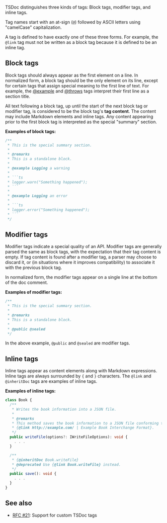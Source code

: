 TSDoc distinguishes three kinds of tags: Block tags, modifier tags, and
inline tags.

Tag names start with an at-sign (`@`) followed by ASCII letters using
"camelCase" capitalization.

A tag is defined to have exactly one of these three forms. For example,
the `@link` tag must not be written as a block tag because it is defined
to be an inline tag.

## Block tags

Block tags should always appear as the first element on a line. In
normalized form, a block tag should be the only element on its line,
except for certain tags that assign special meaning to the first line of
text. For example, the [@example](https://tsdoc.org/pages/tags/example/) and
[@throws](https://tsdoc.org/pages/tags/throws/) tags interpret their first line as a
section title.

All text following a block tag, up until the start of the next block tag
or modifier tag, is considered to be the block tag's **tag content**.
The content may include Markdown elements and inline tags. Any content
appearing prior to the first block tag is interpreted as the special
"summary" section.

**Examples of block tags:**

````ts
/**
 * This is the special summary section.
 *
 * @remarks
 * This is a standalone block.
 *
 * @example Logging a warning
 *
 * ```ts
 * logger.warn("Something happened");
 * ```
 *
 * @example Logging an error
 *
 * ```ts
 * logger.error("Something happened");
 * ```
 */
````

## Modifier tags

Modifier tags indicate a special quality of an API. Modifier tags are
generally parsed the same as block tags, with the expectation that their
tag content is empty. If tag content is found after a modifier tag, a
parser may choose to discard it, or (in situations where it improves
compatibility) to associate it with the previous block tag.

In normalized form, the modifier tags appear on a single line at the
bottom of the doc comment.

**Examples of modifier tags:**

```ts
/**
 * This is the special summary section.
 *
 * @remarks
 * This is a standalone block.
 *
 * @public @sealed
 */
```

In the above example, `@public` and `@sealed` are modifier tags.

## Inline tags

Inline tags appear as content elements along with Markdown expressions.
Inline tags are always surrounded by `{` and `}` characters. The `@link`
and `@inheritDoc` tags are examples of inline tags.

**Examples of inline tags:**

```ts
class Book {
  /**
   * Writes the book information into a JSON file.
   *
   * @remarks
   * This method saves the book information to a JSON file conforming to the standardized
   * {@link http://example.com/ | Example Book Interchange Format}.
   */
  public writeFile(options?: IWriteFileOptions): void {
    . . .
  }

  /**
   * {@inheritDoc Book.writeFile}
   * @deprecated Use {@link Book.writeFile} instead.
   */
  public save(): void {
    . . .
  }
}
```

## See also

- [RFC #21](https://github.com/microsoft/tsdoc/issues/21): Support for
  custom TSDoc tags
